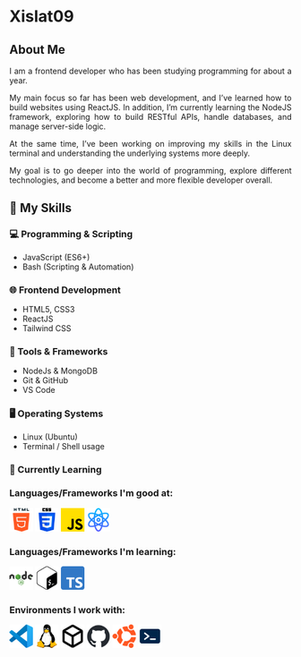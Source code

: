 <h1>Xislat09 </h1>

## About Me
<p align="justify">I am a frontend developer who has been studying programming for about a year.</p>

<p align="justify">My main focus so far has been web development, and I’ve learned how to build websites using ReactJS. In addition, I’m currently learning the NodeJS framework, exploring how to build RESTful APIs, handle databases, and manage server-side logic.</p>

 
<p align="justify">At the same time, I’ve been working on improving my skills in the Linux terminal and understanding the underlying systems more deeply.</p>

<p align="justify">My goal is to go deeper into the world of programming, explore different technologies, and become a better and more flexible developer overall.</p>

## 🚀 My Skills

### 💻 Programming & Scripting
- JavaScript (ES6+)
 - Bash (Scripting & Automation)

### 🌐 Frontend Development
- HTML5, CSS3
- ReactJS
- Tailwind CSS

### 🧰 Tools & Frameworks
- NodeJs & MongoDB
- Git & GitHub
- VS Code

### 🖥️ Operating Systems
- Linux (Ubuntu)
- Terminal / Shell usage

### 🧠 Currently Learning

 
### Languages/Frameworks I'm good at:
<a href="#"><img alt="html5" title="html" src="././icons/html-5(1).png" height="42"></a>
<a href="#"><img alt="css3" title="css3" src="././icons/css-3.png" height="42"></a>
<a href="https://www.javascript.com/" target="_blanck"><img alt="js" title="js" src="././icons/js.png" height="42"></a>
<a href="https://vite.dev/guide/"><img alt="reactjs" title="reactjs" src="././icons/reactjs.png" height="42"></a>
### Languages/Frameworks I'm learning:
<a href="https://nodejs.org/en"><img alt="nodejs" title="nodejs" src="././icons/node.png" height="42"></a>
<a href="https://ru.wikipedia.org/wiki/Bash"><img alt="bash" title="bash" src="././icons/bash.png" height="42"></a>
<a href="https://www.typescriptlang.org/"><img alt="typescript" title="ts" src="././icons/typescript.png" height="42"></a>


### Environments I work with:

<a href="https://code.visualstudio.com/"><img alt="vs code" title="vs code" src="././icons/vscode.png" height="42"></a>
<a href="https://www.linux.org/"><img alt="linux" title="Linux" src="././icons/linux.png" height="42"></a>
<a href="https://github.com/features/actions"><img alt="packages" title="packages" src="././icons/packages.png" height="42"></a>
<a href="https://github.com/"><img alt="github" title="github" src="././icons/github-mark.png" height="42"></a>
<a href="https://www.linux.org/"><img alt="ubuntu Linux" title="ubuntu Linux" src="././icons/ubuntu.png" height="42"></a>
<a href="https://ubuntu.com/tutorials/command-line-for-beginners#1-overview"><img alt="termina" title="terminal" src="././icons/technology.png" height="42"></a>
